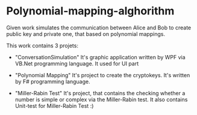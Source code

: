 # Polynomial-mapping-alghorithm

Given work simulates the communication between Alice and Bob to create public key and private one, that based on polynomial mappings.

This work contains 3 projets:
- "ConversationSimulation" It's graphic application written by WPF via VB.Net programming language. It used for UI part

- "Polynomial Mapping" It's project to create the cryptokeys. It's written by F# programming language.

- "Miller-Rabin Test" It's project, that contains the checking whether a number is simple or complex via the Miller-Rabin test. 
It also contains Unit-test for Miller-Rabin Test :)
